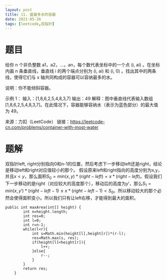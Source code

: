 ```yaml
---
layout: post
title: 11. 盛最多水的容器
date: 2021-05-26
tags: [leetcode,双指针]
---
```

# 题目
给你 n 个非负整数 a1，a2，...，an，每个数代表坐标中的一个点 (i, ai) 。在坐标内画 n 条垂直线，垂直线 i 的两个端点分别为 (i, ai) 和 (i, 0) 。找出其中的两条线，使得它们与 x 轴共同构成的容器可以容纳最多的水。

说明：你不能倾斜容器。

示例 1：
输入：[1,8,6,2,5,4,8,3,7]
输出：49 
解释：图中垂直线代表输入数组 [1,8,6,2,5,4,8,3,7]。在此情况下，容器能够容纳水（表示为蓝色部分）的最大值为 49。

来源：力扣（LeetCode）
链接：https://leetcode-cn.com/problems/container-with-most-water

# 题解
双指针left, right分别指向0和n-1的位置，然后考虑下一步移动left还是right，结论是移动left和right对应值较小的那个。
假设原来left和right指向的高度分别为x,y，并且$x<y$，那么面积$S_0=min(x,y)*(right-left)=x*(right-left)$。假设我们下一步移动的是right（对应较大的高度那个），移动后的高度为$y'$，那么$S_1=min(x,y')*(right-left-1)\le x*(right-left-1)\lt S_0$。所以移动较大的那个必然会使得面积变小。所以我们只有让left右移，才能得到最大的面积。
```
public int maxArea(int[] height) {
        int n=height.length;
        int res=0;
        int l=0;
        int r=n-1;
        while(l<r){
            int s=Math.min(height[l],height[r])*(r-l);
            res=Math.max(s, res);
            if(height[l]<height[r]){
                l++;
            }else{
                r--;
            }
        }
        return res;
    }
```
